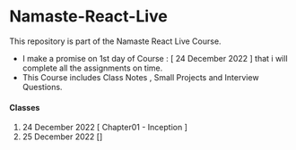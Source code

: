 # Namaste-React-Live

This repository is part of the Namaste React Live Course.

- I make a promise on 1st day of Course : [ 24 December 2022 ] that i will complete all the assignments on time.
- This Course includes Class Notes , Small Projects and Interview Questions.

#### Classes

1. 24 December 2022 [ Chapter01 - Inception ]
2. 25 December 2022 []
